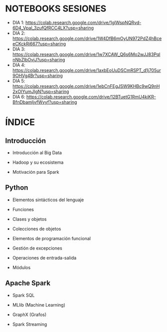 # NOTEBOOKS SESIONES

- DIA 1: https://colab.research.google.com/drive/1gIWspNQRvd-6D4_Vpal_3zufQfRCC4LX?usp=sharing
- DIA 2: https://colab.research.google.com/drive/1W4DfB6mOyUN972PdZ4hBceeCKckRi667?usp=sharing
- DIA 3: https://colab.research.google.com/drive/1w7XCAW_Q6s6Mo2wJJ83PqlnNbZlbOvjJ?usp=sharing
- DIA 4: https://colab.research.google.com/drive/1axbEoUuDSCmRSPT_d1j705ur9OHVg4Br?usp=sharing
- DIA 5: https://colab.research.google.com/drive/1ebCnFEgJSW9KHBc9wQ9nH2xOIYumJIgN?usp=sharing
- DIA 6: https://colab.research.google.com/drive/12BTuetG1RmU4kiKR-BfnDbamljvfWvyf?usp=sharing
  
# ÍNDICE

## Introducción

- Introducción al Big Data

- Hadoop y su ecosistema

- Motivación para Spark

## Python

- Elementos sintácticos del lenguaje

- Funciones

- Clases y objetos

- Colecciones de objetos

- Elementos de programación funcional

- Gestión de excepciones

- Operaciones de entrada-salida

- Módulos

## Apache Spark

- Spark SQL

- MLlib (Machine Learning)

- GraphX (Grafos)

- Spark Streaming


